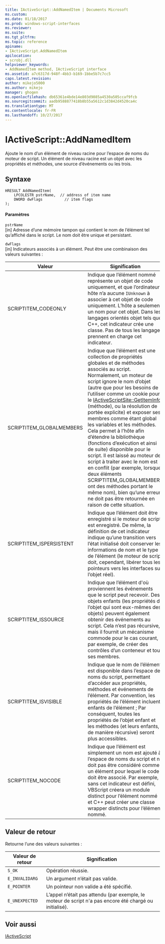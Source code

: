 ```yaml
---
title: IActiveScript::AddNamedItem | Documents Microsoft
ms.custom: 
ms.date: 01/18/2017
ms.prod: windows-script-interfaces
ms.reviewer: 
ms.suite: 
ms.tgt_pltfrm: 
ms.topic: reference
apiname:
- IActiveScript.AddNamedItem
apilocation:
- scrobj.dll
helpviewer_keywords:
- AddNamedItem method, IActiveScript interface
ms.assetid: a7c6317d-948f-4bb3-b169-1bbe5b7c7cc5
caps.latest.revision: 
author: mikejo5000
ms.author: mikejo
manager: ghogen
ms.openlocfilehash: db65361e4bde14e803d9085a4530a505ccaf9fcb
ms.sourcegitcommit: aadb9588877418b8b55a5612c1d3842d4520ca4c
ms.translationtype: MT
ms.contentlocale: fr-FR
ms.lasthandoff: 10/27/2017
---
```

# <a name="iactivescriptaddnameditem"></a>IActiveScript::AddNamedItem
Ajoute le nom d’un élément de niveau racine pour l’espace de noms du moteur de script. Un élément de niveau racine est un objet avec les propriétés et méthodes, une source d’événements ou les trois.  
  
## <a name="syntax"></a>Syntaxe  
  
```  
HRESULT AddNamedItem(  
    LPCOLESTR pstrName,  // address of item name  
    DWORD dwFlags          // item flags  
);  
```  
  
#### <a name="parameters"></a>Paramètres  
 `pstrName`  
 [in] Adresse d’une mémoire tampon qui contient le nom de l’élément tel qu’affiché dans le script. Le nom doit être unique et persistant.  
  
 `dwFlags`  
 [in] Indicateurs associés à un élément. Peut être une combinaison des valeurs suivantes :  
  
|Valeur|Signification|  
|-----------|-------------|  
|SCRIPTITEM_CODEONLY|Indique que l’élément nommé représente un objet de code uniquement, et que l’ordinateur hôte n’a aucune `IUnknown` à associer à cet objet de code uniquement. L’hôte a seulement un nom pour cet objet. Dans les langages orientés objet tels que C++, cet indicateur crée une classe. Pas de tous les langages prennent en charge cet indicateur.|  
|SCRIPTITEM_GLOBALMEMBERS|Indique que l’élément est une collection de propriétés globales et de méthodes associés au script. Normalement, un moteur de script ignore le nom d’objet (autre que pour les besoins de l’utiliser comme un cookie pour le [IActiveScriptSite::GetItemInfo](../../winscript/reference/iactivescriptsite-getiteminfo.md) (méthode), ou la résolution de portée explicite) et exposer ses membres comme étant global les variables et les méthodes. Cela permet à l’hôte afin d’étendre la bibliothèque (fonctions d’exécution et ainsi de suite) disponible pour le script. Il est laissé au moteur de script à traiter avec le nom est en conflit (par exemple, lorsque deux éléments SCRIPTITEM_GLOBALMEMBERS ont des méthodes portant le même nom), bien qu’une erreur ne doit pas être retournée en raison de cette situation.|  
|SCRIPTITEM_ISPERSISTENT|Indique que l’élément doit être enregistré si le moteur de script est enregistré. De même, la définition de cet indicateur indique qu’une transition vers l’état initialisé doit conserver les informations de nom et le type de l’élément (le moteur de script doit, cependant, libérer tous les pointeurs vers les interfaces sur l’objet réel).|  
|SCRIPTITEM_ISSOURCE|Indique que l’élément d'où proviennent les événements que le script peut recevoir. Des objets enfants (les propriétés de l’objet qui sont eux-mêmes des objets) peuvent également obtenir des événements au script. Cela n’est pas récursive, mais il fournit un mécanisme commode pour le cas courant, par exemple, de créer des contrôles d’un conteneur et tous ses membres.|  
|SCRIPTITEM_ISVISIBLE|Indique que le nom de l’élément est disponible dans l’espace de noms du script, permettant d’accéder aux propriétés, méthodes et événements de l’élément. Par convention, les propriétés de l’élément incluent enfants de l’élément ; Par conséquent, toutes les propriétés de l’objet enfant et les méthodes (et leurs enfants, de manière récursive) seront plus accessibles.|  
|SCRIPTITEM_NOCODE|Indique que l’élément est simplement un nom est ajouté à l’espace de noms du script et ne doit pas être considéré comme un élément pour lequel le code doit être associé. Par exemple, sans cet indicateur est défini, VBScript créera un module distinct pour l’élément nommé et C++ peut créer une classe wrapper distincts pour l’élément nommé.|  
  
## <a name="return-value"></a>Valeur de retour  
 Retourne l’une des valeurs suivantes :  
  
|Valeur de retour|Signification|  
|------------------|-------------|  
|`S_OK`|Opération réussie.|  
|`E_INVALIDARG`|Un argument n’était pas valide.|  
|`E_POINTER`|Un pointeur non valide a été spécifié.|  
|`E_UNEXPECTED`|L’appel n’était pas attendu (par exemple, le moteur de script n'a pas encore été chargé ou initialisé).|  
  
## <a name="see-also"></a>Voir aussi  
 [IActiveScript](../../winscript/reference/iactivescript.md)